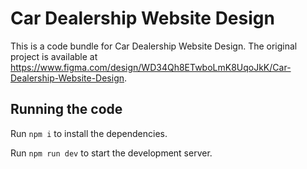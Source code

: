 
  # Car Dealership Website Design

  This is a code bundle for Car Dealership Website Design. The original project is available at https://www.figma.com/design/WD34Qh8ETwboLmK8UqoJkK/Car-Dealership-Website-Design.

  ## Running the code

  Run `npm i` to install the dependencies.

  Run `npm run dev` to start the development server.
  